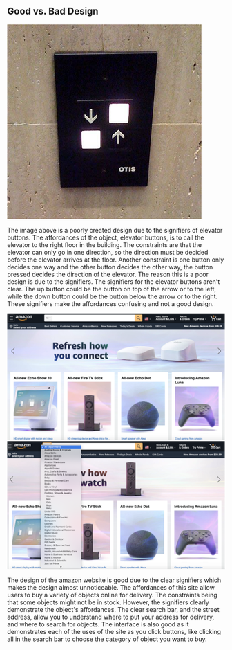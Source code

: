 ## Good vs. Bad Design

![Image of a bad design for an elevator.](/badElevator.jpg)

The image above is a poorly created design due to the signifiers of elevator buttons. The affordances of the object, elevator buttons, is to call the elevator to the right floor in the building. The constraints are that the elevator can only go in one direction, so the direction must be decided before the elevator arrives at the floor. Another constraint is one button only decides one way and the other button decides the other way, the button pressed decides the direction of the elevator. The reason this is a poor design is due to the signifiers. The signifiers for the elevator buttons aren't clear. The up button could be the button on top of the arrow or to the left, while the down button could be the button below the arrow or to the right. These signifiers make the affordances confusing and not a good design.

![Image of the good design of amazon.](/goodAmazon.png)
![Image of the categories in the search bar of amazon.](/goodAmazon2.png)

The design of the amazon website is good due to the clear signifiers which makes the design almost unnoticeable. The affordances of this site allow users to buy a variety of objects online for delivery. The constraints being that some objects might not be in stock. However, the signifiers clearly demonstrate the object's affordances. The clear search bar, and the street address, allow you to understand where to put your address for delivery, and where to search for objects. The interface is also good as it demonstrates each of the uses of the site as you click buttons, like clicking all in the search bar to choose the category of object you want to buy.
